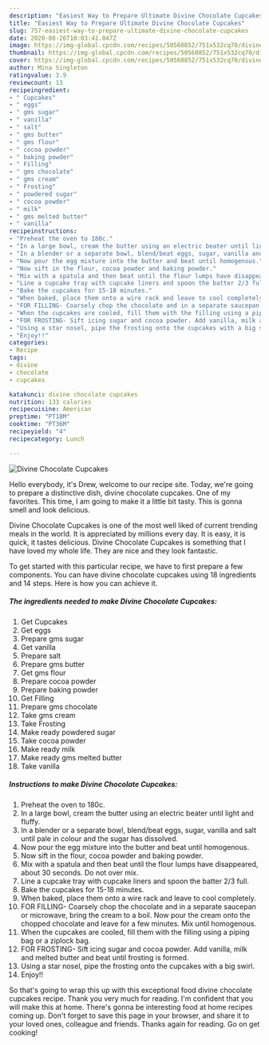 ```yaml
---
description: "Easiest Way to Prepare Ultimate Divine Chocolate Cupcakes"
title: "Easiest Way to Prepare Ultimate Divine Chocolate Cupcakes"
slug: 757-easiest-way-to-prepare-ultimate-divine-chocolate-cupcakes
date: 2020-08-26T10:03:41.047Z
image: https://img-global.cpcdn.com/recipes/50560852/751x532cq70/divine-chocolate-cupcakes-recipe-main-photo.jpg
thumbnail: https://img-global.cpcdn.com/recipes/50560852/751x532cq70/divine-chocolate-cupcakes-recipe-main-photo.jpg
cover: https://img-global.cpcdn.com/recipes/50560852/751x532cq70/divine-chocolate-cupcakes-recipe-main-photo.jpg
author: Mina Singleton
ratingvalue: 3.9
reviewcount: 13
recipeingredient:
- " Cupcakes"
- " eggs"
- " gms sugar"
- " vanilla"
- " salt"
- " gms butter"
- " gms flour"
- " cocoa powder"
- " baking powder"
- " Filling"
- " gms chocolate"
- " gms cream"
- " Frosting"
- " powdered sugar"
- " cocoa powder"
- " milk"
- " gms melted butter"
- " vanilla"
recipeinstructions:
- "Preheat the oven to 180c."
- "In a large bowl, cream the butter using an electric beater until light and fluffy."
- "In a blender or a separate bowl, blend/beat eggs, sugar, vanilla and salt until pale in colour and the sugar has dissolved."
- "Now pour the egg mixture into the butter and beat until homogenous."
- "Now sift in the flour, cocoa powder and baking powder."
- "Mix with a spatula and then beat until the flour lumps have disappeared, about 30 seconds. Do not over mix."
- "Line a cupcake tray with cupcake liners and spoon the batter 2/3 full."
- "Bake the cupcakes for 15-18 minutes."
- "When baked, place them onto a wire rack and leave to cool completely."
- "FOR FILLING- Coarsely chop the chocolate and in a separate saucepan or microwave, bring the cream to a boil. Now pour the cream onto the chopped chocolate and leave for a few minutes. Mix until homogenous."
- "When the cupcakes are cooled, fill them with the filling using a piping bag or a ziplock bag."
- "FOR FROSTING- Sift icing sugar and cocoa powder. Add vanilla, milk and melted butter and beat until frosting is formed."
- "Using a star nosel, pipe the frosting onto the cupcakes with a big swirl."
- "Enjoy!!"
categories:
- Recipe
tags:
- divine
- chocolate
- cupcakes

katakunci: divine chocolate cupcakes 
nutrition: 133 calories
recipecuisine: American
preptime: "PT18M"
cooktime: "PT36M"
recipeyield: "4"
recipecategory: Lunch

---
```



![Divine Chocolate Cupcakes](https://img-global.cpcdn.com/recipes/50560852/751x532cq70/divine-chocolate-cupcakes-recipe-main-photo.jpg)

Hello everybody, it's Drew, welcome to our recipe site. Today, we're going to prepare a distinctive dish, divine chocolate cupcakes. One of my favorites. This time, I am going to make it a little bit tasty. This is gonna smell and look delicious.



Divine Chocolate Cupcakes is one of the most well liked of current trending meals in the world. It is appreciated by millions every day. It is easy, it is quick, it tastes delicious. Divine Chocolate Cupcakes is something that I have loved my whole life. They are nice and they look fantastic.


To get started with this particular recipe, we have to first prepare a few components. You can have divine chocolate cupcakes using 18 ingredients and 14 steps. Here is how you can achieve it.

<!--inarticleads1-->

##### The ingredients needed to make Divine Chocolate Cupcakes:

1. Get  Cupcakes
1. Get  eggs
1. Prepare  gms sugar
1. Get  vanilla
1. Prepare  salt
1. Prepare  gms butter
1. Get  gms flour
1. Prepare  cocoa powder
1. Prepare  baking powder
1. Get  Filling
1. Prepare  gms chocolate
1. Take  gms cream
1. Take  Frosting
1. Make ready  powdered sugar
1. Take  cocoa powder
1. Make ready  milk
1. Make ready  gms melted butter
1. Take  vanilla




<!--inarticleads2-->

##### Instructions to make Divine Chocolate Cupcakes:

1. Preheat the oven to 180c.
1. In a large bowl, cream the butter using an electric beater until light and fluffy.
1. In a blender or a separate bowl, blend/beat eggs, sugar, vanilla and salt until pale in colour and the sugar has dissolved.
1. Now pour the egg mixture into the butter and beat until homogenous.
1. Now sift in the flour, cocoa powder and baking powder.
1. Mix with a spatula and then beat until the flour lumps have disappeared, about 30 seconds. Do not over mix.
1. Line a cupcake tray with cupcake liners and spoon the batter 2/3 full.
1. Bake the cupcakes for 15-18 minutes.
1. When baked, place them onto a wire rack and leave to cool completely.
1. FOR FILLING- Coarsely chop the chocolate and in a separate saucepan or microwave, bring the cream to a boil. Now pour the cream onto the chopped chocolate and leave for a few minutes. Mix until homogenous.
1. When the cupcakes are cooled, fill them with the filling using a piping bag or a ziplock bag.
1. FOR FROSTING- Sift icing sugar and cocoa powder. Add vanilla, milk and melted butter and beat until frosting is formed.
1. Using a star nosel, pipe the frosting onto the cupcakes with a big swirl.
1. Enjoy!!




So that's going to wrap this up with this exceptional food divine chocolate cupcakes recipe. Thank you very much for reading. I'm confident that you will make this at home. There's gonna be interesting food at home recipes coming up. Don't forget to save this page in your browser, and share it to your loved ones, colleague and friends. Thanks again for reading. Go on get cooking!
